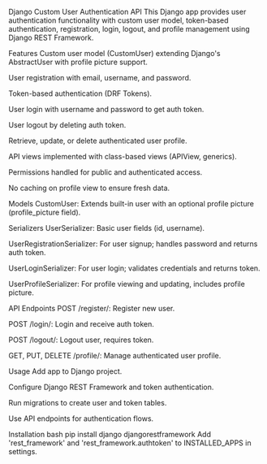 Django Custom User Authentication API
This Django app provides user authentication functionality with custom user model, token-based authentication, registration, login, logout, and profile management using Django REST Framework.

Features
Custom user model (CustomUser) extending Django's AbstractUser with profile picture support.

User registration with email, username, and password.

Token-based authentication (DRF Tokens).

User login with username and password to get auth token.

User logout by deleting auth token.

Retrieve, update, or delete authenticated user profile.

API views implemented with class-based views (APIView, generics).

Permissions handled for public and authenticated access.

No caching on profile view to ensure fresh data.

Models
CustomUser: Extends built-in user with an optional profile picture (profile_picture field).

Serializers
UserSerializer: Basic user fields (id, username).

UserRegistrationSerializer: For user signup; handles password and returns auth token.

UserLoginSerializer: For user login; validates credentials and returns token.

UserProfileSerializer: For profile viewing and updating, includes profile picture.

API Endpoints
POST /register/: Register new user.

POST /login/: Login and receive auth token.

POST /logout/: Logout user, requires token.

GET, PUT, DELETE /profile/: Manage authenticated user profile.

Usage
Add app to Django project.

Configure Django REST Framework and token authentication.

Run migrations to create user and token tables.

Use API endpoints for authentication flows.

Installation
bash
pip install django djangorestframework
Add 'rest_framework' and 'rest_framework.authtoken' to INSTALLED_APPS in settings.